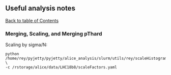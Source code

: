## Useful analysis notes
[Back to table of Contents](../README.md)

### Merging, Scaling, and Merging pThard

Scaling by sigma/N:
```
python /home/rey/pyjetty/pyjetty/alice_analysis/slurm/utils/rey/scaleHistograms.py \
-c /rstorage/alice/data/LHC18b8/scaleFactors.yaml
```
